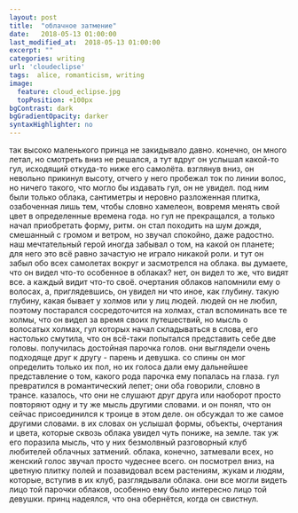 ```yaml
---
layout: post
title:  "облачное затмение"
date:   2018-05-13 01:00:00
last_modified_at:  2018-05-13 01:00:00
excerpt: ""
categories: writing
url: 'cloudeclipse'
tags:  alice, romanticism, writing
image:
  feature: cloud_eclipse.jpg
  topPosition: +100px
bgContrast: dark
bgGradientOpacity: darker
syntaxHighlighter: no
---
```



так высоко маленького принца не закидывало давно. конечно, он много летал, но смотреть вниз не решался, а тут вдруг он услышал какой-то гул, исходящий откуда-то ниже его самолёта.
взглянув вниз, он невольно прикинул высоту, отчего у него пробежал ток по линии волос, но ничего такого, что могло бы издавать гул, он не увидел. под ним были только облака, сантиметры и неровно разложенная плитка, озабоченная лишь тем, чтобы словно хамелеон, вовремя менять свой цвет в определенные времена года.
но гул не прекращался, а только начал приобретать форму, ритм. он стал походить на шум дождя, смешанный с громом и ветром, но звучал спокойно, даже радостно. наш мечтательный герой иногда забывал о том, на какой он планете; для него это всё равно зачастую не играло никакой роли. и тут он забыл обо всех самолетах вокруг и засмотрелся на облака. вы думаете, что он видел что-то особенное в облаках? нет, он видел то же, что видят все. а каждый видит что-то своё.
очертания облаков напомнили ему о волосах, а, приглядевшись, он увидел ни что иное, как глубину. такую глубину, какая бывает у холмов или у лиц людей.
людей он не любил, поэтому постарался сосредоточится на холмах, стал вспоминать все те холмы, что он видел за время своих путешествий, но мысль о волосатых холмах, гул которых начал складываться в слова, его настолько смутила, что он всё-таки попытался представить себе две головы. получилась достойная парочка голов. они выглядели очень подходяще друг к другу - парень и девушка. со спины он мог определить только их пол, но их голоса дали ему дальнейшее представление о том, какого рода парочка ему попалась на глаза.
гул превратился в романтический лепет; они оба говорили, словно в трансе. казалось, что они не слушают друг друга или наоборот просто повторяют одну и ту же мысль другими словами. и он понял, что он сейчас присоединился к троице в этом деле. он обсуждал то же самое другими словами. в их словах он услышал формы, объекты, очертания и цвета, которые сквозь облака увидел чуть пониже, на земле.
так уж его поразила мысль, что у них безмолвный разговорный клуб любителей облачных затмений. облака, конечно, затмевали всех, но женский голос звучал просто чудеснее всего. он посмотрел вниз, на цветную плитку полей и позавидовал всем растениям, жукам и людям, которые, вступив в их клуб, разглядывали облака. они все могли видеть лицо той парочки облаков, особенно ему было интересно лицо той девушки. принц надеялся, что она обернётся, когда он свистнул.